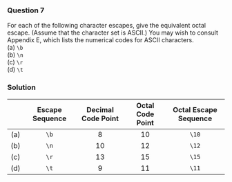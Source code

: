 ### Question 7

For each of the following character escapes, give the equivalent octal escape. (Assume that the character set is ASCII.) You may wish to consult Appendix E, which lists the numerical codes for ASCII characters.  
(a) `\b`  
(b) `\n`  
(c) `\r`  
(d) `\t`

### Solution

|     | Escape Sequence | Decimal Code Point | Octal Code Point | Octal Escape Sequence |
|:---:|:---------------:|:------------------:|:----------------:|:---------------------:|
| (a) |       `\b`      |          8         |        10        |         `\10`         |
| (b) |       `\n`      |         10         |        12        |         `\12`         |
| (c) |       `\r`      |         13         |        15        |         `\15`         |
| (d) |       `\t`      |          9         |        11        |         `\11`         |
